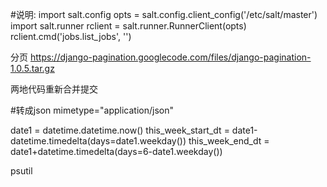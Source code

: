 #说明:
import salt.config
opts = salt.config.client_config('/etc/salt/master')
import salt.runner
rclient = salt.runner.RunnerClient(opts)
rclient.cmd('jobs.list_jobs', '')

分页
https://django-pagination.googlecode.com/files/django-pagination-1.0.5.tar.gz

两地代码重新合并提交

#转成json
mimetype="application/json"


date1 = datetime.datetime.now()
this_week_start_dt = date1-datetime.timedelta(days=date1.weekday())
this_week_end_dt = date1+datetime.timedelta(days=6-date1.weekday())


psutil